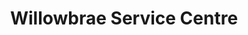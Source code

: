 ---
title: "Willowbrae Service Centre"
url: /edinburgh/willowbrae-service-centre/
shop: Elektronik
---